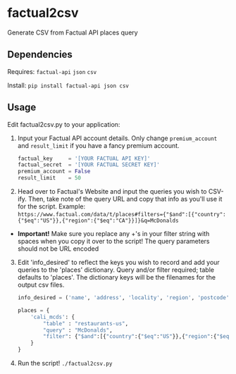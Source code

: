 # factual2csv
Generate CSV from Factual API places query

## Dependencies

Requires: `factual-api` `json` `csv`

Install: `pip install factual-api json csv`

## Usage

Edit factual2csv.py to your application:

1. Input your Factual API account details. Only change `premium_account` and `result_limit` if you have a fancy premium account.
   ```python
   factual_key     = '[YOUR FACTUAL API KEY]'
   factual_secret  = '[YOUR FACTUAL SECRET KEY]'
   premium_account = False
   result_limit    = 50
   ```
2. Head over to Factual's Website and input the queries you wish to CSV-ify. Then, take note of the query URL and copy that info as you'll use it for the script. Example: `https://www.factual.com/data/t/places#filters={"$and":[{"country":{"$eq":"US"}},{"region":{"$eq":"CA"}}]}&q=McDonalds`
* **Important!** Make sure you replace any +'s in your filter string with spaces when you copy it over to the script! The query parameters should not be URL encoded
3. Edit 'info_desired' to reflect the keys you wish to record and add your queries to the 'places' dictionary. Query and/or filter required; table defaults to 'places'. The dictionary keys will be the filenames for the output csv files.
   ```python
   info_desired = ('name', 'address', 'locality', 'region', 'postcode', 'longitude', 'latitude')

   places = {
       'cali_mcds': {
           "table" : "restaurants-us",
           "query" : "McDonalds",
           "filter": {"$and":[{"country":{"$eq":"US"}},{"region":{"$eq":"CA"}}]}
       }
   }
   ```
4. Run the script! `./factual2csv.py`